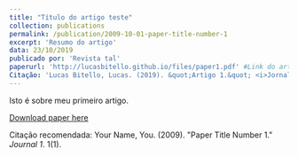 ```yaml
---
title: "Título do artigo teste"
collection: publications
permalink: /publication/2009-10-01-paper-title-number-1
excerpt: 'Resumo do artigo'
data: 23/10/2019
publicado por: 'Revista tal'
paperurl: 'http://lucasbitello.github.io/files/paper1.pdf' #Link do artigo
Citação: 'Lucas Bitello, Lucas. (2019). &quot;Artigo 1.&quot; <i>Jornal tal</i>. 1(1).'
---
```

Isto é sobre meu primeiro artigo.

[Download paper here](http://lucasbitello.github.io/files/paper1.pdf)

Citação recomendada: Your Name, You. (2009). "Paper Title Number 1." <i>Journal 1</i>. 1(1).
